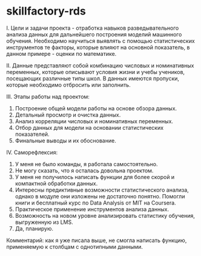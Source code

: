 # skillfactory-rds

I. Цели и задачи проекта - отработка навыков разведывательного анализа данных для дальнейшего построения моделий машинного обучения.
Необходимо научиться выявлять с помощью статистических инструментов те факторы, которые влияют на основной показатель, в данном примере - оценки по математике.

II. Данные представляют собой комбинацию числовых и номинативных переменных, которые описывают условия жизни и учебы учеников, посещающих различные типы школ.
В данных имеются пропуски, которые необходимо отбросить или заполнить.

III. Этапы работы над проектом:
1. Построение общей модели работы на основе обзора данных.
2. Детальный просмотр и очистка данных.
3. Анализ корреляции числовых и номинативных переменных.
4. Отбор данных для модели на основании статистических показателей.
5. Финальные выводы и их обоснование.

IV. Саморефлексия:
1. У меня не было команды, я работала самостоятельно.
2. Не могу сказать, что я осталась довольна проектом.
3. У меня не получилось написать функции для более скорой и компактной обработки данных.
4. Интересны предиктивные возможности статистического анализа, однако в модуле они изложены не достаточно понятно. 
Помогли книги и бесплатный курс по Data Analysis от MIT на Coursera.
5. Практическое применение инструментов анализа данных.
6. Возможность на новом уровне анализировать статистику обучения, выгруженную из LMS.
7. Да, планирую.

Комментарий: как я уже писала выше, не смогла написать функцию, применяемую к столбцам с однотипными данными.
